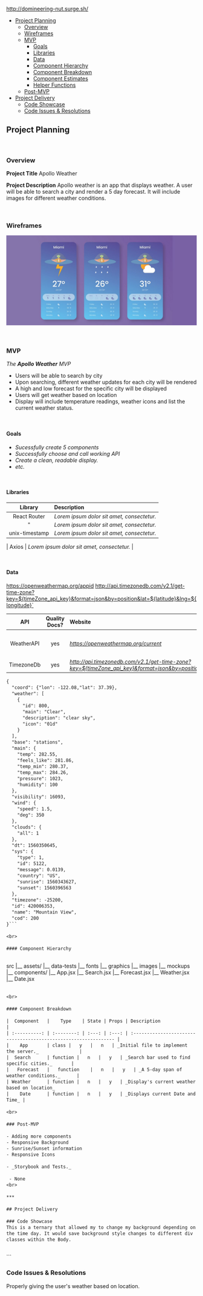 http://domineering-nut.surge.sh/
- [Project Planning](#project-planning)
  - [Overview](#overview)
  - [Wireframes](#wireframes)
  - [MVP](#mvp)
    - [Goals](#goals)
    - [Libraries](#libraries)
    - [Data](#data)
    - [Component Hierarchy](#component-hierarchy)
    - [Component Breakdown](#component-breakdown)
    - [Component Estimates](#component-estimates)
    - [Helper Functions](#helper-functions)
  - [Post-MVP](#post-mvp)
- [Project Delivery](#project-delivery)
  - [Code Showcase](#code-showcase)
  - [Code Issues & Resolutions](#code-issues--resolutions)

## Project Planning

<br>

### Overview

**Project Title** 
Apollo Weather

**Project Description** Apollo weather is an app that displays weather.  A user will be able to search a city and render a 5 day forecast. It will include images for different weather conditions.

<br>

### Wireframes

![Layout](./weatherWireframe.png)


<br>

### MVP

_The **Apollo Weather** MVP_
- Users will be able to search by city
- Upon searching, different weather updates for each city will be rendered
- A high and low forecast for the specific city will be displayed
- Users will get weather based on location
- Display will include temperature readings, weather icons and list the current weather status.

<br>

#### Goals

- _Sucessfully create 5 components_
- _Successfully choose and call working API_
- _Create a clean, readable display._
- _etc._

<br>

#### Libraries

|     Library      | Description                                |
| :--------------: | :----------------------------------------- |
|   React Router   | _Lorem ipsum dolor sit amet, consectetur._ |
| " | _Lorem ipsum dolor sit amet, consectetur._ |
| unix-timestamp | _Lorem ipsum dolor sit amet, consectetur._ |

|   Axios   | _Lorem ipsum dolor sit amet, consectetur._ |

<br>

#### Data
https://openweathermap.org/appid
http://api.timezonedb.com/v2.1/get-time-zone?key=${timeZone_api_key}&format=json&by=position&lat=${latitude}&lng=${longitude}`


|    API     | Quality Docs? | Website       | Sample Query                            |
| :--------: | :-----------: | :------------ | :-------------------------------------- |
| WeatherAPI |      yes      | _https://openweathermap.org/current_ | _/data/2.5/weather?q={city name}&appid={your api key}_ |
| TimezoneDb |      yes      | _http://api.timezonedb.com/v2.1/get-time-zone?key=${timeZone_api_key}&format=json&by=position&lat=${latitude}&lng=${longitude}_ |

```
{
  "coord": {"lon": -122.08,"lat": 37.39},
  "weather": [
    {
      "id": 800,
      "main": "Clear",
      "description": "clear sky",
      "icon": "01d"
    }
  ],
  "base": "stations",
  "main": {
    "temp": 282.55,
    "feels_like": 281.86,
    "temp_min": 280.37,
    "temp_max": 284.26,
    "pressure": 1023,
    "humidity": 100
  },
  "visibility": 16093,
  "wind": {
    "speed": 1.5,
    "deg": 350
  },
  "clouds": {
    "all": 1
  },
  "dt": 1560350645,
  "sys": {
    "type": 1,
    "id": 5122,
    "message": 0.0139,
    "country": "US",
    "sunrise": 1560343627,
    "sunset": 1560396563
  },
  "timezone": -25200,
  "id": 420006353,
  "name": "Mountain View",
  "cod": 200
}```

<br>

#### Component Hierarchy


```
src
|__ assets/
      |__ data-tests
      |__ fonts
      |__ graphics
      |__ images
      |__ mockups
|__ components/
      |__ App.jsx
      |__ Search.jsx
      |__ Forecast.jsx
      |__ Weather.jsx
      |__ Date.jsx
```

<br>

#### Component Breakdown

|  Component   |    Type    | State | Props | Description                                                      |
| :----------: | :--------: | :---: | :---: | :--------------------------------------------------------------- |
|    App       | class |   y   |   n   | _Initial file to implement the server._               |
|  Search      | function |   n   |   y   | _Search bar used to find specific cities._       |
|   Forecast   |   function    |   n   |   y   | _A 5-day span of weather conditions._      |
| Weather      | function |   n   |   y   | _Display's current weather based on location_
|    Date      | function |   n   |   y   | _Displays current Date and Time_ |

<br>

### Post-MVP

- Adding more components
- Responsive Background
- Sunrise/Sunset information
- Responsive Icons

- _Storybook and Tests._

 - None
<br>

***

## Project Delivery

### Code Showcase
This is a ternary that allowed my to change my background depending on the time day. It would save background style changes to different div classes within the Body.


```
 <div 
        className={
          typeof this.state.city != "undefined"
            ? this.state.switch.slice(2) == "d"
              ? "bckgrndDay"
              : "bckgrndNight"
            : "bckgrndDefault"
        }
      ></div>```

### Code Issues & Resolutions

Properly giving the user's weather based on location.